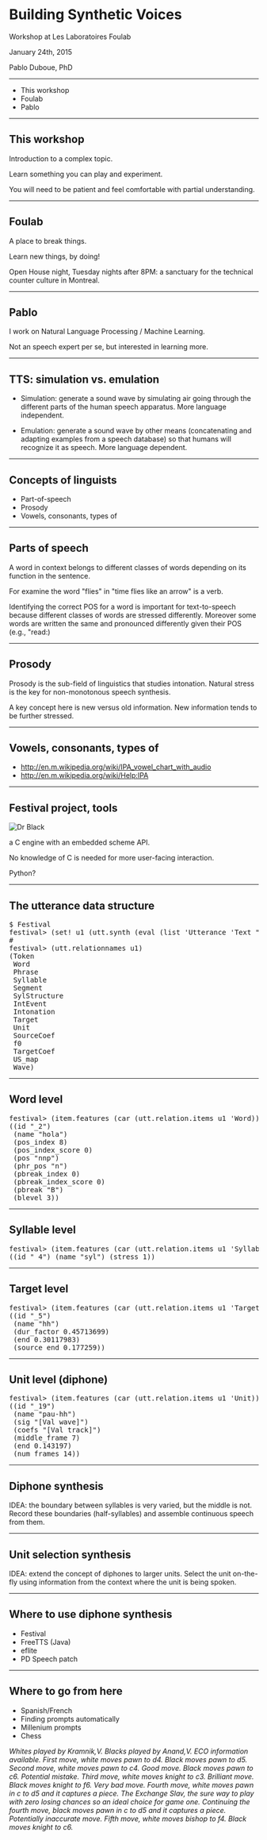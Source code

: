 Building Synthetic Voices
=========================

Workshop at Les Laboratoires Foulab

January 24th, 2015

Pablo Duboue, PhD

---

* This workshop
* Foulab
* Pablo

---

This workshop
-------------

Introduction to a complex topic.

Learn something you can play and experiment.

You will need to be patient and feel comfortable with partial understanding.

---

Foulab
------

A place to break things.

Learn new things, by doing!

Open House night, Tuesday nights after 8PM: a sanctuary for the
technical counter culture in Montreal.

---

Pablo
-----

I work on Natural Language Processing / Machine Learning.

Not an speech expert per se, but interested in learning more.

---

TTS: simulation vs. emulation
-----------------------------

* Simulation: generate a sound wave by simulating air going through
  the different parts of the human speech apparatus. More language
  independent.

* Emulation: generate a sound wave by other means (concatenating and
  adapting examples from a speech database) so that humans will
  recognize it as speech. More language dependent.

---

Concepts of linguists
---------------------

* Part-of-speech
* Prosody
* Vowels, consonants, types of

---

Parts of speech
----------------

A word in context belongs to different classes of words depending on
its function in the sentence.

For examine the word "flies"  in "time flies like an arrow" is a verb. 

Identifying the correct POS for a word is important for text-to-speech
because different classes of words are stressed differently. Moreover
some words are written the same and pronounced differently given their
POS (e.g., "read:)

---

Prosody
-------

Prosody is the sub-field of linguistics that studies
intonation. Natural stress is the key for non-monotonous speech
synthesis.

A key concept here is new versus old information. New information
tends to be further stressed.


---

Vowels, consonants, types of
----------------------------

* http://en.m.wikipedia.org/wiki/IPA_vowel_chart_with_audio
* http://en.m.wikipedia.org/wiki/Help:IPA

---

Festival project, tools
-----------------------

![Dr Black](http://www.cs.cmu.edu/~awb/images/awb.jpg)

a C engine with an embedded scheme API.

No knowledge of C is needed for more user-facing interaction.

Python?

---

The utterance data structure
----------------------------

<pre>
$ Festival
festival> (set! u1 (utt.synth (eval (list 'Utterance 'Text "hola"))))
#<Utterance 0x7f0810897f30>
festival> (utt.relationnames u1)
(Token
 Word
 Phrase
 Syllable
 Segment
 SylStructure
 IntEvent
 Intonation
 Target
 Unit
 SourceCoef
 f0
 TargetCoef
 US_map
 Wave)
</pre>

---

Word level
----------

<pre>
festival> (item.features (car (utt.relation.items u1 'Word)))
((id "_2")
 (name "hola")
 (pos_index 8)
 (pos_index_score 0)
 (pos "nnp")
 (phr_pos "n")
 (pbreak_index 0)
 (pbreak_index_score 0)
 (pbreak "B")
 (blevel 3))
</pre>

---

Syllable level
--------------

<pre>
festival> (item.features (car (utt.relation.items u1 'Syllable)))
((id "_4") (name "syl") (stress 1))
</pre>

---

Target level
------------

<pre>
festival> (item.features (car (utt.relation.items u1 'Target)))           
((id "_5")
 (name "hh")
 (dur_factor 0.45713699)
 (end 0.30117983)
 (source_end 0.177259))
</pre>

---

Unit level (diphone)
--------------------

<pre>
festival> (item.features (car (utt.relation.items u1 'Unit)))  
((id "_19")
 (name "pau-hh")
 (sig "[Val wave]")
 (coefs "[Val track]")
 (middle_frame 7)
 (end 0.143197)
 (num_frames 14))
</pre>

---

Diphone synthesis
-----------------

IDEA: the boundary between syllables is very varied, but the middle is
not. Record these boundaries (half-syllables) and assemble continuous
speech from them.

---

Unit selection synthesis
------------------------

IDEA: extend the concept of diphones to larger units. Select the unit
on-the-fly using information from the context where the unit is being
spoken.

---

Where to use diphone synthesis
------------------------------

* Festival
* FreeTTS (Java)
* eflite
* PD Speech patch

---

Where to go from here
---------------------

* Spanish/French
* Finding prompts automatically
* Millenium prompts
* Chess

<i>
Whites played by Kramnik,V. Blacks played by Anand,V. ECO information
available. First move, white moves pawn to d4. Black moves pawn to
d5. Second move, white moves pawn to c4. Good move. Black moves pawn
to c6. Potential mistake. Third move, white moves knight to
c3. Brilliant move. Black moves knight to f6. Very bad move. Fourth
move, white moves pawn in c to d5 and it captures a piece. The
Exchange Slav, the sure way to play with zero losing chances so an
ideal choice for game one. Continuing the fourth move, black moves
pawn in c to d5 and it captures a piece. Potentially inaccurate
move. Fifth move, white moves bishop to f4. Black moves knight to c6.
</i>
